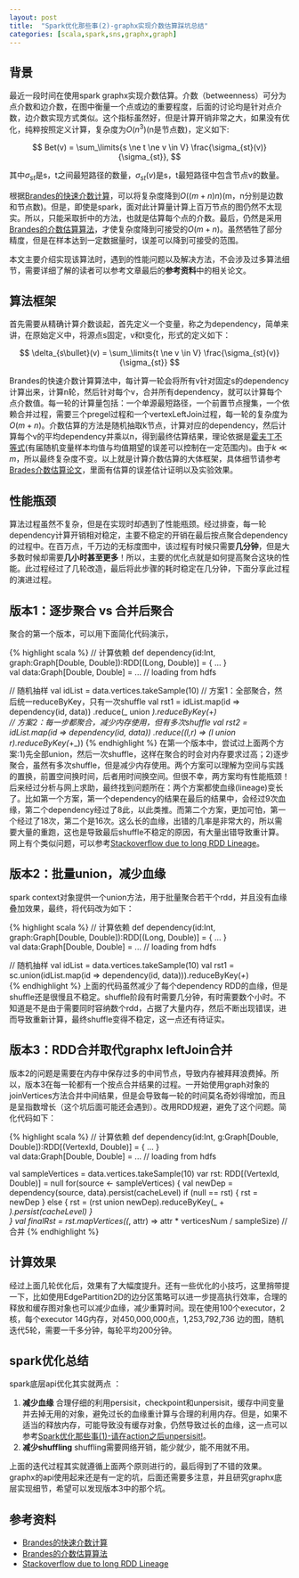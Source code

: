 ```yaml
---
layout: post
title:  "Spark优化那些事(2)-graphx实现介数估算踩坑总结"
categories: [scala,spark,sns,graphx,graph]
---
```


## 背景
最近一段时间在使用spark graphx实现介数估算。介数（betweenness）可分为点介数和边介数，在图中衡量一个点或边的重要程度，后面的讨论均是针对点介数，边介数实现方式类似。这个指标虽然好，但是计算开销非常之大，如果没有优化，纯粹按照定义计算，复杂度为$O(n^3)$(n是节点数)，定义如下:

$$
	Bet(v) = \sum_\limits{s \ne t \ne v \in V}  \frac{\sigma_{st}(v)}{\sigma_{st}},
$$

其中$\sigma_{st}$是s，t之间最短路径的数量，$\sigma_{st}(v)$是s，t最短路径中包含节点v的数量。  


根据[Brandes的快速介数计算][1]，可以将复杂度降到$O((m+n)n)$(m，n分别是边数和节点数)。但是，即使是spark，面对此计算量计算上百万节点的图仍然不太现实。所以，只能采取折中的方法，也就是估算每个点的介数。最后，仍然是采用[Brandes的介数估算算法][2]，才使复杂度降到可接受的$O(m+n)$。虽然牺牲了部分精度，但是在样本达到一定数据量时，误差可以降到可接受的范围。

本文主要介绍实现该算法时，遇到的性能问题以及解决方法，不会涉及过多算法细节，需要详细了解的读者可以参考文章最后的**参考资料**中的相关论文。

## 算法框架
首先需要从精确计算介数谈起，首先定义一个变量，称之为dependency，简单来讲，在原始定义中，将源点s固定，v和t变化，形式的定义如下：

$$
	\delta_{s\bullet}(v) = \sum_\limits{t \ne v \in V}  \frac{\sigma_{st}(v)}{\sigma_{st}}
$$

Brandes的快速介数计算算法中，每计算一轮会将所有v针对固定s的dependency计算出来，计算n轮，然后针对每个v，合并所有dependency，就可以计算每个点介数值。每一轮的计算量包括：一个单源最短路径，一个前置节点搜集，一个依赖合并过程，需要三个pregel过程和一个vertexLeftJoin过程，每一轮的复杂度为$O(m+n)$。介数估算的方法是随机抽取k节点，计算对应的dependency，然后计算每个v的平均dependency并乘以n，得到最终估算结果，理论依据是[霍夫丁不等式][3](有届随机变量样本均值与均值期望的误差可以控制在一定范围内)。由于$k\ll m$，所以最终复杂度不变。以上就是计算介数估算的大体框架，具体细节请参考[Brades介数估算论文][2]，里面有估算的误差估计证明以及实验效果。

## 性能瓶颈
算法过程虽然不复杂，但是在实现时却遇到了性能瓶颈。经过排查，每一轮dependency计算开销相对稳定，主要不稳定的开销在最后按点聚合dependency的过程中。在百万点，千万边的无标度图中，该过程有时候只需要**几分钟**，但是大多数时候却需要**几小时甚至更多**！所以，主要的优化点就是如何提高聚合这块的性能。此过程经过了几轮改造，最后将此步骤的耗时稳定在几分钟，下面分享此过程的演进过程。
 

## 版本1：逐步聚合 vs 合并后聚合
聚合的第一个版本，可以用下面简化代码演示，

{% highlight scala %}
// 计算依赖
def dependency(id:Int, graph:Graph[Double, Double]):RDD[(Long, Double)] = { ... }  
val data:Graph[Double, Double] = ... // loading from hdfs

// 随机抽样
val idList = data.vertices.takeSample(10)
// 方案1：全部聚合，然后统一reduceByKey，只有一次shuffle
val rst1 = idList.map(id => dependency(id, data))
                 .reduce(_ union _).reduceByKey(_+_)			 
// 方案2：每一步都聚合，减少内存使用，但有多次shuffle
val rst2 = idList.map(id => dependency(id, data))
                 .reduce((l,r) => (l union r).reduceByKey(_+_))
{% endhighlight %}
在第一个版本中，尝试过上面两个方案:1)先全部union，然后一次shuffle，这样在聚合的时会对内存要求过高；2)逐步聚合，虽然有多次shuffle，但是减少内存使用。两个方案可以理解为空间与实践的置换，前置空间换时间，后者用时间换空间。但很不幸，两方案均有性能瓶颈！后来经过分析与网上求助，最终找到问题所在：两个方案都使血缘(lineage)变长了。比如第一个方案，第一个dependency的结果在最后的结果中，会经过9次血缘，第二个dependency经过了8此，以此类推。而第二个方案，更加可怕，第一个经过了18次，第二个是16次。这么长的血缘，出错的几率是非常大的，所以需要大量的重跑，这也是导致最后shuffle不稳定的原因，有大量出错导致重计算。网上有个类似问题，可以参考[Stackoverflow due to long RDD Lineage][4]。

## 版本2：批量union，减少血缘
spark context对象提供一个union方法，用于批量聚合若干个rdd，并且没有血缘叠加效果，最终，将代码改为如下：

{% highlight scala %}
// 计算依赖
def dependency(id:Int, graph:Graph[Double, Double]):RDD[(Long, Double)] = { ... }  
val data:Graph[Double, Double] = ... // loading from hdfs

// 随机抽样
val idList = data.vertices.takeSample(10)
val rst1 = sc.union(idList.map(id => dependency(id, data))).reduceByKey(_+_) 	 
{% endhighlight %}
上面的代码虽然减少了每个dependency RDD的血缘，但是shuffle还是很慢且不稳定。shuffle阶段有时需要几分钟，有时需要数个小时。不知道是不是由于需要同时容纳数个rdd，占据了大量内存，然后不断出现错误，进而导致重新计算，最终shuffle变得不稳定，这一点还有待证实。

## 版本3：RDD合并取代graphx leftJoin合并
版本2的问题是需要在内存中保存过多的中间节点，导致内存被拜拜浪费掉。所以，版本3在每一轮都有一个按点合并结果的过程。一开始使用graph对象的joinVertices方法合并中间结果，但是会导致每一轮的时间莫名奇妙得增加，而且是呈指数增长（这个坑后面可能还会遇到）。改用RDD规避，避免了这个问题。简化代码如下：
 
{% highlight scala %}
// 计算依赖
def dependency(id:Int, g:Graph[Double, Double]):RDD[(VertexId, Double)] = { ... }  
val data:Graph[Double, Double] = ... // loading from hdfs

val sampleVertices = data.vertices.takeSample(10)
var rst: RDD[(VertexId, Double)] = null
for(source <- sampleVertices) {
    val newDep = dependency(source, data).persist(cacheLevel)
	if (null == rst) {
		rst = newDep
	} else {
		rst = (rst union newDep).reduceByKey(_ + _).persist(cacheLevel)
	}	
}
val finalRst = rst.mapVertices((_, attr) => attr * verticesNum / sampleSize) // 合并
{% endhighlight %}

## 计算效果
经过上面几轮优化后，效果有了大幅度提升。还有一些优化的小技巧，这里捎带提一下，比如使用EdgePartition2D的边分区策略可以进一步提高执行效率，合理的释放和缓存图对象也可以减少血缘，减少重算时间。现在使用100个executor，2核，每个executor 14G内存，对450,000,000点，1,253,792,736 边的图，随机迭代5轮，需要一千多分钟，每轮平均200分钟。

## spark优化总结
spark底层api优化其实就两点 ：

1. **减少血缘** 合理仔细的利用persisit，checkpoint和unpersisit，缓存中间变量并去掉无用的对象，避免过长的血缘重计算与合理的利用内存。但是，如果不适当的释放内存，可能导致没有缓存对象，仍然导致过长的血缘，这一点可以参考[Spark优化那些事(1)-请在action之后unpersisit!](http://bourneli.github.io/scala/spark/2016/06/17/spark-unpersist-after-action.html)。
2. **减少shuffling** shuffling需要网络开销，能少就少，能不用就不用。

上面的迭代过程其实就遵循上面两个原则进行的，最后得到了不错的效果。graphx的api使用起来还是有一定的坑，后面还需要多注意，并且研究graphx底层实现细节，希望可以发现版本3中的那个坑。

## 参考资料
* [Brandes的快速介数计算][1]
* [Brandes的介数估算算法][2]
* [Stackoverflow due to long RDD Lineage][4]


[1]:http://algo.uni-konstanz.de/publications/b-fabc-01.pdf
[2]:http://algo.uni-konstanz.de/publications/bp-celn-06.pdf
[3]:https://en.wikipedia.org/wiki/Hoeffding%27s_inequality
[4]:http://stackoverflow.com/questions/34461804/stackoverflow-due-to-long-rdd-lineage
